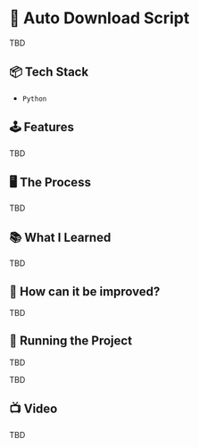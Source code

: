 # 🤖 Auto Download Script

TBD

## 📦 Tech Stack

- `Python`

## 🕹️ Features

TBD 

## 🖥️ The Process

TBD

## 📚 What I Learned

TBD

## 🧠 How can it be improved?

TBD

## 👟 Running the Project

TBD

TBD

## 📺 Video

TBD

